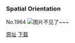 ### Spatial Orientation
No.1964
![图片不见了~~~](https://imgs.xkcd.com/comics/spatial_orientation.png)

[原址](https://xkcd.com//1964) [下载](https://imgs.xkcd.com/comics/spatial_orientation.png)

